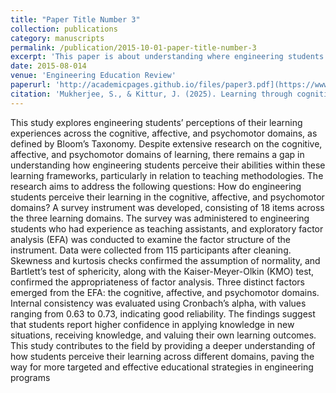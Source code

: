 ```yaml
---
title: "Paper Title Number 3"
collection: publications
category: manuscripts
permalink: /publication/2015-10-01-paper-title-number-3
excerpt: 'This paper is about understanding where engineering students feel that they are being challeneged in learning. We aim to bridge the gap between students' perceptions, and how they are taught, in terms of learning domains (defined by Bloom's Taxonomy).'
date: 2015-08-014
venue: 'Engineering Education Review'
paperurl: 'http://academicpages.github.io/files/paper3.pdf](https://www.hksmp.com/journals/eer/article/view/916'
citation: 'Mukherjee, S., & Kittur, J. (2025). Learning through cognitive, affective, and psychomotor domains: Understanding undergraduate engineering students’ perspectives in the United States. Engineering Education Review, 3. https://doi.org/10.54844/eer.2025.0916.'
---
```


This study explores engineering students’ perceptions of their learning experiences across the cognitive, affective, and psychomotor domains, as defined by Bloom’s Taxonomy. Despite extensive research on the cognitive, affective, and psychomotor domains of learning, there remains a gap in understanding how engineering students perceive their abilities within these learning frameworks, particularly in relation to teaching methodologies. The research aims to address the following questions: How do engineering students perceive their learning in the cognitive, affective, and psychomotor domains? A survey instrument was developed, consisting of 18 items across the three learning domains. The survey was administered to engineering students who had experience as teaching assistants, and exploratory factor analysis (EFA) was conducted to examine the factor structure of the instrument. Data were collected from 115 participants after cleaning. Skewness and kurtosis checks confirmed the assumption of normality, and Bartlett’s test of sphericity, along with the Kaiser-Meyer-Olkin (KMO) test, confirmed the appropriateness of factor analysis. Three distinct factors emerged from the EFA: the cognitive, affective, and psychomotor domains. Internal consistency was evaluated using Cronbach’s alpha, with values ranging from 0.63 to 0.73, indicating good reliability. The findings suggest that students report higher confidence in applying knowledge in new situations, receiving knowledge, and valuing their own learning outcomes. This study contributes to the field by providing a deeper understanding of how students perceive their learning across different domains, paving the way for more targeted and effective educational strategies in engineering programs

